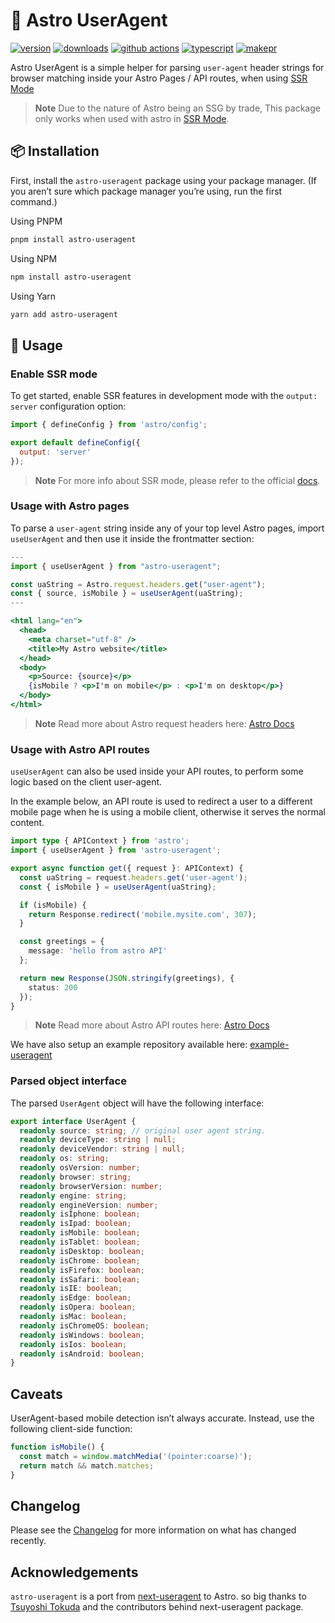 # 🚀 Astro UserAgent

[![version][version-badge]][npm]
[![downloads][downloads-badge]][npm]
[![github actions][github-actions-badge]][github-actions]
[![typescript][typescript-badge]][typescript]
[![makepr][makepr-badge]][makepr]

Astro UserAgent is a simple helper for parsing `user-agent` header strings for browser matching inside your Astro Pages / API routes, when using [SSR Mode][astro-ssr]

> **Note** Due to the nature of Astro being an SSG by trade, This package only works when used with astro in [SSR Mode][astro-ssr].

## 📦 Installation

First, install the `astro-useragent` package using your package manager. (If you aren’t sure which package manager you’re using, run the first command.)

Using PNPM

```bash
pnpm install astro-useragent
```

Using NPM

```bash
npm install astro-useragent
```

Using Yarn

```bash
yarn add astro-useragent
```

## 🥑 Usage

### Enable SSR mode

To get started, enable SSR features in development mode with the `output: server` configuration option:

```javascript
import { defineConfig } from 'astro/config';

export default defineConfig({
  output: 'server'
});
```

> **Note** For more info about SSR mode, please refer to the official [docs][astro-ssr].

### Usage with Astro pages

To parse a `user-agent` string inside any of your top level Astro pages, import `useUserAgent` and then use it inside the frontmatter section:

```jsx
---
import { useUserAgent } from "astro-useragent";

const uaString = Astro.request.headers.get("user-agent");
const { source, isMobile } = useUserAgent(uaString);
---

<html lang="en">
  <head>
    <meta charset="utf-8" />
    <title>My Astro website</title>
  </head>
  <body>
    <p>Source: {source}</p>
    {isMobile ? <p>I'm on mobile</p> : <p>I'm on desktop</p>}
  </body>
</html>
```

> **Note** Read more about Astro request headers here: [Astro Docs](https://docs.astro.build/en/guides/server-side-rendering/#astrorequestheaders)

### Usage with Astro API routes

`useUserAgent` can also be used inside your API routes, to perform some logic based on the client user-agent.

In the example below, an API route is used to redirect a user to a different mobile page when he is using a mobile client, otherwise it serves the normal content.

```typescript
import type { APIContext } from 'astro';
import { useUserAgent } from 'astro-useragent';

export async function get({ request }: APIContext) {
  const uaString = request.headers.get('user-agent');
  const { isMobile } = useUserAgent(uaString);

  if (isMobile) {
    return Response.redirect('mobile.mysite.com', 307);
  }

  const greetings = {
    message: 'hello from astro API'
  };

  return new Response(JSON.stringify(greetings), {
    status: 200
  });
}
```

> **Note** Read more about Astro API routes here: [Astro Docs](https://docs.astro.build/en/guides/server-side-rendering/#api-routes)

We have also setup an example repository available here: [example-useragent](../../apps/example-useragent)

### Parsed object interface

The parsed `UserAgent` object will have the following interface:

```typescript
export interface UserAgent {
  readonly source: string; // original user agent string.
  readonly deviceType: string | null;
  readonly deviceVendor: string | null;
  readonly os: string;
  readonly osVersion: number;
  readonly browser: string;
  readonly browserVersion: number;
  readonly engine: string;
  readonly engineVersion: number;
  readonly isIphone: boolean;
  readonly isIpad: boolean;
  readonly isMobile: boolean;
  readonly isTablet: boolean;
  readonly isDesktop: boolean;
  readonly isChrome: boolean;
  readonly isFirefox: boolean;
  readonly isSafari: boolean;
  readonly isIE: boolean;
  readonly isEdge: boolean;
  readonly isOpera: boolean;
  readonly isMac: boolean;
  readonly isChromeOS: boolean;
  readonly isWindows: boolean;
  readonly isIos: boolean;
  readonly isAndroid: boolean;
}
```

## Caveats

UserAgent-based mobile detection isn’t always accurate. Instead, use the following client-side function:

```javascript
function isMobile() {
  const match = window.matchMedia('(pointer:coarse)');
  return match && match.matches;
}
```

## Changelog

Please see the [Changelog](CHANGELOG.md) for more information on what has changed recently.

## Acknowledgements

`astro-useragent` is a port from [next-useragent][next-useragent] to Astro. so big thanks to [Tsuyoshi Tokuda][tokuda109] and the contributors behind next-useragent package.

[astro-ssr]: https://docs.astro.build/en/guides/server-side-rendering
[npm]: https://npmjs.com/package/astro-useragent
[next-useragent]: https://github.com/tokuda109/next-useragent
[tokuda109]: https://github.com/tokuda109

<!-- Readme Badges -->

[version-badge]: https://img.shields.io/npm/v/astro-useragent.svg
[downloads-badge]: https://img.shields.io/npm/dt/astro-useragent
[github-actions]: https://github.com/codiume/orbit/actions
[github-actions-badge]: https://github.com/codiume/orbit/actions/workflows/node.js.yml/badge.svg
[typescript]: https://www.typescriptlang.org/dt/search?search=astro-useragent
[typescript-badge]: https://img.shields.io/npm/types/astro-useragent
[makepr]: https://makeapullrequest.com
[makepr-badge]: https://img.shields.io/badge/PRs-welcome-brightgreen.svg?style=flat-square?style=flat
